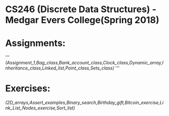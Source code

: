 # CS246 (Discrete Data Structures) - Medgar Evers College(Spring 2018)
# Assignments:
'''
*(Assignment_1,Bag_class,Bank_account_class,Clock_class,Dynamic_array,Inheritance_class,Linked_list,Point_class,Sets_class)*
'''
# Exercises:
*(2D_arrays,Assert_examples,Binary_search,Birthday_gift,Bitcoin_exercise,Link_List_Nodes_exercise,Sort_list)*
